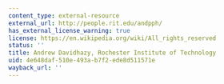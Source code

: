 ```yaml
---
content_type: external-resource
external_url: http://people.rit.edu/andpph/
has_external_license_warning: true
license: https://en.wikipedia.org/wiki/All_rights_reserved
status: ''
title: Andrew Davidhazy, Rochester Institute of Technology
uid: 4e648daf-510e-493a-b7f2-ede8d511571e
wayback_url: ''
---
```

